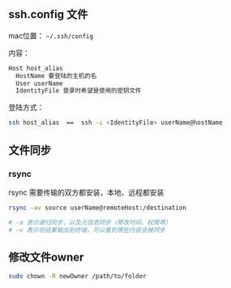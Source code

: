 ## ssh.config 文件

mac位置： `~/.ssh/config`

内容：
```bash
Host host_alias
  HostName 要登陆的主机的名
  User userName 
  IdentityFile 登录时希望是使用的密钥文件
```

登陆方式：
```bash
ssh host_alias  ==  ssh -i <IdentityFile> userName@hostName
```

## 文件同步 
### rsync
rsync 需要传输的双方都安装，本地、远程都安装

```bash
rsync -av source userName@remoteHost:/destination

# -a 表示递归同步，以及元信息同步（修改时间、权限等）
# -v 表示将结果输出到终端，可以看到哪些内容会被同步
```

## 修改文件owner

```bash
sudo chown -R newOwner /path/to/folder

```
